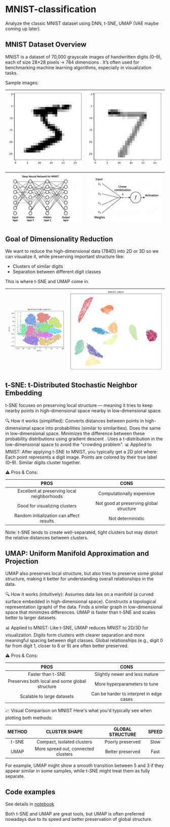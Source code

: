 # MNIST-classification

Analyze the classic MNIST dataset using DNN, t-SNE, UMAP (VAE maybe coming up later).

## MNIST Dataset Overview

MNIST is a dataset of 70,000 grayscale images of handwritten digits (0–9), each of size 28×28 pixels → 784 dimensions .
It’s often used for benchmarking machine learning algorithms, especially in visualization tasks.

Sample images:

| ![5](img/5-orig.png) | ![7 normalised](img/7-norm.png) |
| :------: | :------: |

| ![sample DNN](img/DNN-MNIST.png) | ![DNN single neuron](img/DNN-MNIST-single-neuron.png) |
| :------: | :------: |

## Goal of Dimensionality Reduction

We want to reduce the high-dimensional data (784D) into 2D or 3D so we can visualize it, while preserving important structure like:
- Clusters of similar digits
- Separation between different digit classes

This is where t-SNE and UMAP come in.

| ![MNIST t-SNE](img/mnist-t-sne.png) | ![MNIST umap](img/mnist-umap.png) |
| :------: | :------: |

## t-SNE: t-Distributed Stochastic Neighbor Embedding

t-SNE focuses on preserving local structure — meaning it tries to keep nearby points in high-dimensional space nearby in low-dimensional space.

🔍 How it works (simplified):
Converts distances between points in high-dimensional space into probabilities (similar to similarities).
Does the same in low-dimensional space.
Minimizes the difference between these probability distributions using gradient descent .
Uses a t-distribution in the low-dimensional space to avoid the "crowding problem".
📊 Applied to MNIST:
After applying t-SNE to MNIST, you typically get a 2D plot where:
Each point represents a digit image.
Points are colored by their true label (0–9).
Similar digits cluster together.

⚠️ Pros & Cons:

| PROS | CONS |
| :------: | :------: |
| Excellent at preserving local neighborhoods | Computationally expensive |
| Good for visualizing clusters | Not good at preserving global structure |
| Random initialization can affect results | Not deterministic |

Note: t-SNE tends to create well-separated, tight clusters but may distort the relative distances between clusters.

## UMAP: Uniform Manifold Approximation and Projection

UMAP also preserves local structure, but also tries to preserve some global structure, making it better for understanding overall relationships in the data.

🔍 How it works (intuitively):
Assumes data lies on a manifold (a curved surface embedded in high-dimensional space).
Constructs a topological representation (graph) of the data.
Finds a similar graph in low-dimensional space that minimizes differences.
UMAP is faster than t-SNE and scales better to larger datasets.

📊 Applied to MNIST:
Like t-SNE, UMAP reduces MNIST to 2D/3D for visualization.
Digits form clusters with clearer separation and more meaningful spacing between digit classes.
Global relationships (e.g., digit 0 far from digit 1, closer to 6 or 9) are often better preserved.

⚠️ Pros & Cons:


| PROS | CONS |
| :------: | :------: |
| Faster than t-SNE | Slightly newer and less mature |
| Preserves both local and some global structure | More hyperparameters to tune |
| Scalable to large datasets | Can be harder to interpret in edge cases |

📈 Visual Comparison on MNIST
Here's what you'd typically see when plotting both methods:

| METHOD | CLUSTER SHAPE | GLOBAL STRUCTURE | SPEED |
| :------: | :------: | :------: | :------: |
| t-SNE | Compact, isolated clusters | Poorly preserved | Slow |
| UMAP | More spread out, connected clusters | Better preserved | Fast |

For example, UMAP might show a smooth transition between 5 and 3 if they appear similar in some samples, while t-SNE might treat them as fully separate. 

## Code examples

See details in [notebook](mnist_modelling.ipynb)

Both t-SNE and UMAP are great tools, but UMAP is often preferred nowadays due to its speed and better preservation of global structure.
